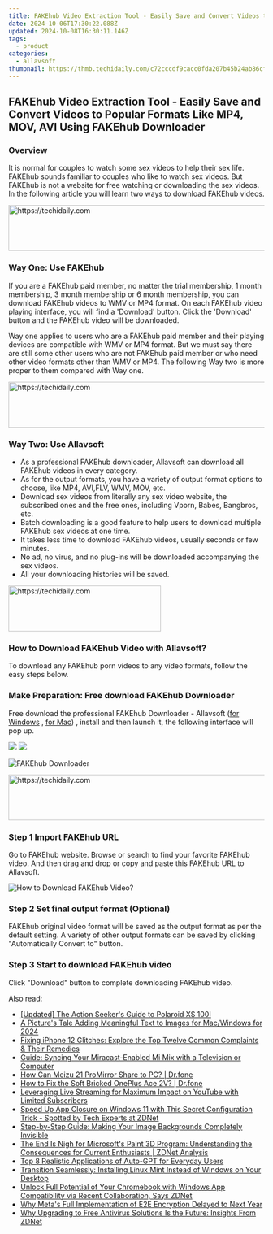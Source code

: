 ```yaml
---
title: FAKEhub Video Extraction Tool - Easily Save and Convert Videos to Popular Formats Like MP4, MOV, AVI Using FAKEhub Downloader
date: 2024-10-06T17:30:22.088Z
updated: 2024-10-08T16:30:11.146Z
tags:
  - product
categories:
  - allavsoft
thumbnail: https://thmb.techidaily.com/c72cccdf9cacc0fda207b45b24ab86cf2fde475b85a4b94012ab008856dbcd1d.jpg
---
```


## FAKEhub Video Extraction Tool - Easily Save and Convert Videos to Popular Formats Like MP4, MOV, AVI Using FAKEhub Downloader

### Overview

It is normal for couples to watch some sex videos to help their sex life. FAKEhub sounds familiar to couples who like to watch sex videos. But FAKEhub is not a website for free watching or downloading the sex videos. In the following article you will learn two ways to download FAKEhub videos.

<!-- affiliate ads begin -->
<a href="https://appsumo.8odi.net/c/5597632/2082536/7443" target="_top" id="2082536">
  <img src="//a.impactradius-go.com/display-ad/7443-2082536" border="0" alt="https://techidaily.com" width="728" height="90"/>
</a>
<img height="0" width="0" src="https://appsumo.8odi.net/i/5597632/2082536/7443" style="position:absolute;visibility:hidden;" border="0" />
<!-- affiliate ads end -->

### Way One: Use FAKEhub

If you are a FAKEhub paid member, no matter the trial membership, 1 month membership, 3 month membership or 6 month membership, you can download FAKEhub videos to WMV or MP4 format. On each FAKEhub video playing interface, you will find a 'Download' button. Click the 'Download' button and the FAKEhub video will be downloaded.

Way one applies to users who are a FAKEhub paid member and their playing devices are compatible with WMV or MP4 format. But we must say there are still some other users who are not FAKEhub paid member or who need other video formats other than WMV or MP4\. The following Way two is more proper to them compared with Way one.

<!-- affiliate ads begin -->
<a href="https://ephamedtechinc.pxf.io/c/5597632/2137204/26400" target="_top" id="2137204">
  <img src="//a.impactradius-go.com/display-ad/26400-2137204" border="0" alt="https://techidaily.com" width="728" height="90"/>
</a>
<img height="0" width="0" src="https://ephamedtechinc.pxf.io/i/5597632/2137204/26400" style="position:absolute;visibility:hidden;" border="0" />
<!-- affiliate ads end -->

### Way Two: Use Allavsoft

* As a professional FAKEhub downloader, Allavsoft can download all FAKEhub videos in every category.
* As for the output formats, you have a variety of output format options to choose, like MP4, AVI,FLV, WMV, MOV, etc.
* Download sex videos from literally any sex video website, the subscribed ones and the free ones, including Vporn, Babes, Bangbros, etc.
* Batch downloading is a good feature to help users to download multiple FAKEhub sex videos at one time.
* It takes less time to download FAKEhub videos, usually seconds or few minutes.
* No ad, no virus, and no plug-ins will be downloaded accompanying the sex videos.
* All your downloading histories will be saved.

<!-- affiliate ads begin -->
<a href="https://aidotcom.pxf.io/c/5597632/2129042/19576" target="_top" id="2129042">
  <img src="//a.impactradius-go.com/display-ad/19576-2129042" border="0" alt="https://techidaily.com" width="300" height="90"/>
</a>
<img height="0" width="0" src="https://aidotcom.pxf.io/i/5597632/2129042/19576" style="position:absolute;visibility:hidden;" border="0" />
<!-- affiliate ads end -->

### How to Download FAKEhub Video with Allavsoft?

To download any FAKEhub porn videos to any video formats, follow the easy steps below.

### Make Preparation: Free download FAKEhub Downloader

Free download the professional FAKEhub Downloader - Allavsoft ([for Windows](https://tools.techidaily.com/allavsoft/products/) , [for Mac](https://tools.techidaily.com/allavsoft/products/)) , install and then launch it, the following interface will pop up.

[![](https://www.allavsoft.com/how-to/../images/how-to/free-download-win.jpg)](https://tools.techidaily.com/allavsoft/products/) [![](https://www.allavsoft.com/how-to/../images/how-to/free-download-mac.jpg)](https://tools.techidaily.com/allavsoft/products/)

![FAKEhub Downloader](https://www.allavsoft.com/how-to/../images/allavsoft/screen-shot-600.jpg)

<!-- affiliate ads begin -->
<a href="https://appsumo.8odi.net/c/5597632/2129739/7443" target="_top" id="2129739">
  <img src="//a.impactradius-go.com/display-ad/7443-2129739" border="0" alt="https://techidaily.com" width="728" height="90"/>
</a>
<img height="0" width="0" src="https://appsumo.8odi.net/i/5597632/2129739/7443" style="position:absolute;visibility:hidden;" border="0" />
<!-- affiliate ads end -->

### Step 1 Import FAKEhub URL

Go to FAKEhub website. Browse or search to find your favorite FAKEhub video. And then drag and drop or copy and paste this FAKEhub URL to Allavsoft.

![How to Download FAKEhub Video?](https://www.allavsoft.com/how-to/../images/how-to/download-rtmp-video/download-rtmp-video.jpg)

### Step 2 Set final output format (Optional)

FAKEhub original video format will be saved as the output format as per the default setting. A variety of other output formats can be saved by clicking "Automatically Convert to" button.

### Step 3 Start to download FAKEhub video

Click "Download" button to complete downloading FAKEhub video.

<ins class="adsbygoogle"
     style="display:block"
     data-ad-format="autorelaxed"
     data-ad-client="ca-pub-7571918770474297"
     data-ad-slot="1223367746"></ins>

<ins class="adsbygoogle"
     style="display:block"
     data-ad-client="ca-pub-7571918770474297"
     data-ad-slot="8358498916"
     data-ad-format="auto"
     data-full-width-responsive="true"></ins>

<span class="atpl-alsoreadstyle">Also read:</span>
<div><ul>
<li><a href="https://fox-http.techidaily.com/updated-the-action-seekers-guide-to-polaroid-xs-100i/"><u>[Updated] The Action Seeker's Guide to Polaroid XS 100I</u></a></li>
<li><a href="https://extra-hints.techidaily.com/a-pictures-tale-adding-meaningful-text-to-images-for-macwindows-for-2024/"><u>A Picture's Tale Adding Meaningful Text to Images for Mac/Windows for 2024</u></a></li>
<li><a href="https://fox-that.techidaily.com/fixing-iphone-12-glitches-explore-the-top-twelve-common-complaints-and-their-remedies/"><u>Fixing iPhone 12 Glitches: Explore the Top Twelve Common Complaints & Their Remedies</u></a></li>
<li><a href="https://win-reviews.techidaily.com/guide-syncing-your-miracast-enabled-mi-mix-with-a-television-or-computer/"><u>Guide: Syncing Your Miracast-Enabled Mi Mix with a Television or Computer</u></a></li>
<li><a href="https://screen-mirror.techidaily.com/how-can-meizu-21-promirror-share-to-pc-drfone-by-drfone-android/"><u>How Can Meizu 21 ProMirror Share to PC? | Dr.fone</u></a></li>
<li><a href="https://fix-guide.techidaily.com/how-to-fix-the-soft-bricked-oneplus-ace-2v-drfone-by-drfone-fix-android-problems-fix-android-problems/"><u>How to Fix the Soft Bricked OnePlus Ace 2V? | Dr.fone</u></a></li>
<li><a href="https://fox-blue.techidaily.com/leveraging-live-streaming-for-maximum-impact-on-youtube-with-limited-subscribers/"><u>Leveraging Live Streaming for Maximum Impact on YouTube with Limited Subscribers</u></a></li>
<li><a href="https://win-reviews.techidaily.com/speed-up-app-closure-on-windows-11-with-this-secret-configuration-trick-spotted-by-tech-experts-at-zdnet/"><u>Speed Up App Closure on Windows 11 with This Secret Configuration Trick - Spotted by Tech Experts at ZDNet</u></a></li>
<li><a href="https://win-reviews.techidaily.com/step-by-step-guide-making-your-image-backgrounds-completely-invisible/"><u>Step-by-Step Guide: Making Your Image Backgrounds Completely Invisible</u></a></li>
<li><a href="https://win-reviews.techidaily.com/the-end-is-nigh-for-microsofts-paint-3d-program-understanding-the-consequences-for-current-enthusiasts-zdnet-analysis/"><u>The End Is Nigh for Microsoft's Paint 3D Program: Understanding the Consequences for Current Enthusiasts | ZDNet Analysis</u></a></li>
<li><a href="https://tech-revival.techidaily.com/top-8-realistic-applications-of-auto-gpt-for-everyday-users/"><u>Top 8 Realistic Applications of Auto-GPT for Everyday Users</u></a></li>
<li><a href="https://win-reviews.techidaily.com/transition-seamlessly-installing-linux-mint-instead-of-windows-on-your-desktop/"><u>Transition Seamlessly: Installing Linux Mint Instead of Windows on Your Desktop</u></a></li>
<li><a href="https://win-reviews.techidaily.com/unlock-full-potential-of-your-chromebook-with-windows-app-compatibility-via-recent-collaboration-says-zdnet/"><u>Unlock Full Potential of Your Chromebook with Windows App Compatibility via Recent Collaboration, Says ZDNet</u></a></li>
<li><a href="https://facebook.techidaily.com/why-metas-full-implementation-of-e2e-encryption-delayed-to-next-year/"><u>Why Meta's Full Implementation of E2E Encryption Delayed to Next Year</u></a></li>
<li><a href="https://win-reviews.techidaily.com/why-upgrading-to-free-antivirus-solutions-is-the-future-insights-from-zdnet/"><u>Why Upgrading to Free Antivirus Solutions Is the Future: Insights From ZDNet</u></a></li>
</ul></div>

